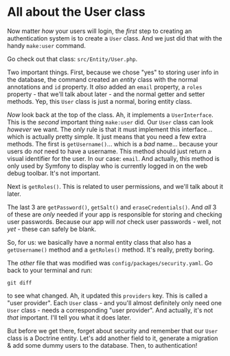 # All about the User class

Now matter *how* your users will login, the *first* step to creating an
authentication system is to create a `User` class. And we just did that with the
handy `make:user` command.

Go check out that class: `src/Entity/User.php`.

Two important things. First, because we chose "yes" to storing user info in the
database, the command created an *entity* class with the normal annotations and
`id` property. It *also* added an `email` property, a `roles` property - that
we'll talk about later - and the normal getter and setter methods. Yep, this `User`
class is just a normal, boring entity class.

*Now* look back at the top of the class. Ah, it implements a `UserInterface`.
This is the *second* important thing `make:user` did. Our `User` class can look
*however* we want. The *only* rule is that it must implement this interface... which
is actually pretty simple. It just means that you need a few extra methods. The
first is `getUsername()`... which is a *bad* name... because your users do *not*
need to have a username. This method should just return a visual identifier for the
user. In our case: `email`. And actually, this method is only used by Symfony to
display who is currently logged in on the web debug toolbar. It's not important.

Next is `getRoles()`. This is related to user permissions, and we'll talk about
it later.

The last 3 are `getPassword()`, `getSalt()` and `eraseCredentials()`. And *all*
3 of these are *only* needed if your app is responsible for storing and checking
user passwords. Because our app will *not* check user passwords - well, not *yet* -
these can safely be blank.

So, for us: we basically have a normal entity class that also has a `getUsername()`
method and a `getRoles()` method. It's really, pretty boring.

The *other* file that was modified was `config/packages/security.yaml`. Go back to
your terminal and run:

```terminal
git diff
```

to see what changed. Ah, it updated this `providers` key. This is called a "user
provider". Each `User` class - and you'll almost definitely only need one `User`
class - needs a corresponding "user provider". And actually, it's not *that* important.
I'll tell you what it does later.

But before we get there, forget about security and remember that our `User` class
is a Doctrine entity. Let's add another field to it, generate a migration & add
some dummy users to the database. Then, to authentication!
